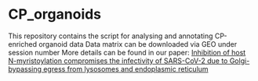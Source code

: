 # CP_organoids
This repository contains the script for analysing and annotating CP-enriched organoid data
Data matrix can be downloaded via GEO under session number 
More details can be found in our paper: [Inhibition of host N-myristoylation compromises the infectivity of SARS-CoV-2 due to
Golgi-bypassing egress from lysosomes and endoplasmic reticulum](https://www.biorxiv.org/content/10.1101/2023.03.03.530798v3)
